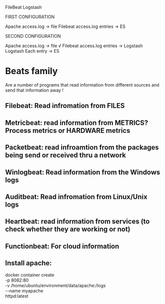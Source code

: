 FileBeat 
Logstash

FIRST CONFIGURATION 

Apache
    access.log -> file 
Filebeat
    access.log entries -> ES

SECOND CONFIGURATION 

Apache
    access.log -> file                              √
Filebeat
    access.log entries -> Logstash
Logstash 
    Each entry -> ES


# Beats family

Are a number of programs that read information from different sources and send that information away !

## Filebeat: Read infromation from FILES

## Metricbeat: read information from METRICS? Process metrics or HARDWARE metrics

## Packetbeat: read infroamtion from the packages being send or received thru a network

## Winlogbeat: Read information from the Windows logs

## Auditbeat: Read infromation from Linux/Unix logs

## Heartbeat: read information from services (to check whether they are working or not)

## Functionbeat: For cloud information

## Install apache: 
docker container create \
    -p 8082:80 \
    -v /home/ubuntu/environment/data/apache:/logs \
    --name myapache \
    httpd:latest
